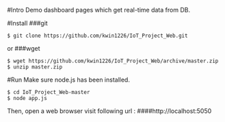 #Intro
Demo dashboard pages which get real-time data from DB.

#Install
###git 
<pre><code>$ git clone https://github.com/kwin1226/IoT_Project_Web.git</code></pre>
or
###wget
<pre><code>$ wget https://github.com/kwin1226/IoT_Project_Web/archive/master.zip
$ unzip master.zip
</code></pre>

#Run
  Make sure node.js has been installed.
<pre><code>$ cd IoT_Project_Web-master
$ node app.js
</pre></code>
Then, open a web browser visit following url :
####http://localhost:5050